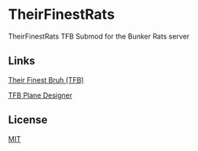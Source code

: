 # TheirFinestRats
 TheirFinestRats TFB Submod for the Bunker Rats server
 
## Links

[Their Finest Bruh (TFB)](https://steamcommunity.com/workshop/filedetails/?id=2559317737)

[TFB Plane Designer](https://steamcommunity.com/sharedfiles/filedetails/?id=2897704040)

## License

[MIT](https://choosealicense.com/licenses/mit/)
